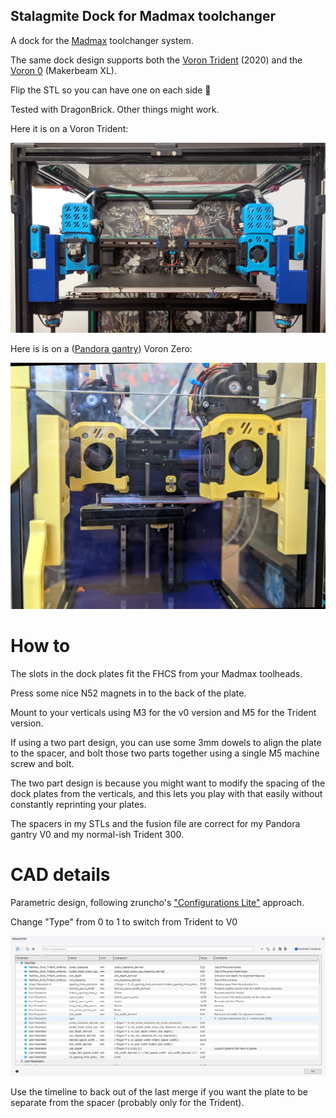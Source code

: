 ## Stalagmite Dock for Madmax toolchanger

A dock for the [Madmax](https://github.com/zruncho3d/madmax) toolchanger system.

The same dock design supports both the [Voron Trident](https://vorondesign.com/voron_trident) (2020) and the [Voron 0](https://vorondesign.com/voron0.2) (Makerbeam XL).

Flip the STL so you can have one on each side 🙂

Tested with DragonBrick. Other things might work.

Here it is on a Voron Trident:

![](https://raw.githubusercontent.com/rbricheno/stalagmite_dock/refs/heads/main/Images/trident_dock_1920.jpg)

Here is is on a ([Pandora gantry](https://github.com/MasturMynd/Pandora)) Voron Zero:

![](https://raw.githubusercontent.com/rbricheno/stalagmite_dock/refs/heads/main/Images/v0_dock_1920.jpg)

# How to

The slots in the dock plates fit the FHCS from your Madmax toolheads.

Press some nice N52 magnets in to the back of the plate.

Mount to your verticals using M3 for the v0 version and M5 for the Trident version.

If using a two part design, you can use some 3mm dowels to align the plate to the spacer, and bolt those two parts together using a single M5 machine screw and bolt.

The two part design is because you might want to modify the spacing of the dock plates from the verticals, and this lets you play with that easily without constantly reprinting your plates.

The spacers in my STLs and the fusion file are correct for my Pandora gantry V0 and my normal-ish Trident 300.

# CAD details

Parametric design, following zruncho's ["Configurations Lite"](https://www.youtube.com/watch?v=n0W37SkbVsI) approach.

Change "Type" from 0 to 1 to switch from Trident to V0

![](https://raw.githubusercontent.com/rbricheno/stalagmite_dock/refs/heads/main/Images/params.png)

Use the timeline to back out of the last merge if you want the plate to be separate from the spacer (probably only for the Trident).
